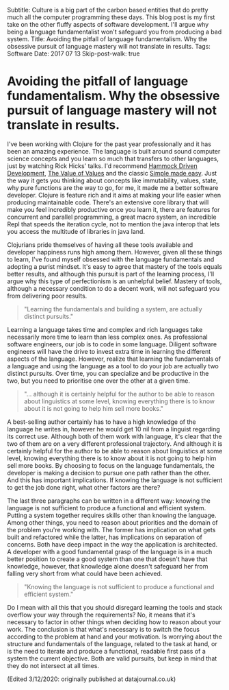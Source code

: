Subtitle: Culture is a big part of the carbon based entities that do pretty much all the computer programming these days. This blog post is my first take on the other fluffy aspects of software development. I'll argue why being a language fundamentalist won't safeguard you from producing a bad system.
Title: Avoiding the pitfall of language fundamentalism. Why the obsessive pursuit of language mastery will not translate in results.
Tags: Software
Date: 2017 07 13
Skip-post-walk: true

# Avoiding the pitfall of language fundamentalism. Why the obsessive pursuit of language mastery will not translate in results.

I've been working with Clojure for the past year professionally and it has been an amazing experience. The language is built around sound computer science concepts and you learn so much that transfers to other languages, just by watching Rick Hicks' talks. I'd recommend [Hammock Driven Development](https://www.youtube.com/watch?v=f84n5oFoZBc), [The Value of Values](https://www.infoq.com/presentations/Value-Values) and the classic [Simple made easy](https://www.infoq.com/presentations/Simple-Made-Easy). Just the way it gets you thinking about concepts like immutability, values, state, why pure functions are the way to go, for me, it made me a better software developer. Clojure is feature rich and it aims at making your life easier when producing maintainable code. There's an extensive core library that will make you feel incredibly productive once you learn it, there are features for concurrent and parallel programming, a great macro system, an incredible Repl that speeds the iteration cycle, not to mention the java interop that lets you access the multitude of libraries in java land.

Clojurians pride themselves of having all these tools available and developer happiness runs high among them. However, given all these things to learn, I've found myself obsessed  with the language fundamentals and adopting a purist mindset. It's easy to agree that mastery of the tools equals better results, and although this pursuit is part of the learning process, I'll argue why this type of perfectionism is an unhelpful belief. Mastery of tools, although a necessary condition to do a decent work, will not safeguard you from delivering poor results.

> "Learning the fundamentals and building a system, are actually distinct pursuits."

Learning a language takes time and complex and rich languages take necessarily more time to learn than less complex ones. As professional software engineers, our job is to code in some language. Diligent software engineers will have the drive to invest extra time in learning the different aspects of the language. However, realize that learning the fundamentals of a language and using the language as a tool to do your job are actually two distinct pursuits. Over time, you can specialize and be productive in the two, but you need to prioritise one over the other at a given time.

> "... although it is certainly helpful for the author to be able to reason about linguistics at some level, knowing everything there is to know about it is not going to help him sell more books."

A best-selling author certainly has to have a high knowledge of the language he writes in, however he would get 10 nil from a linguist regarding its correct use. Although both of them work with language, it's clear that the two
of them are on a very different professional trajectory. And although it is certainly helpful for the author to be able to reason about linguistics at some level, knowing everything there is to know about it is not going to help him sell more books. By choosing to focus on the language fundamentals, the developer is making a decision to pursue one path rather than the other. And this has important implications. If knowing the language is not sufficient to get the job done right, what other factors are there?

The last three paragraphs can be written in a different way: knowing the language is not sufficient to produce a functional and efficient system. Putting a system together requires skills other than knowing the language. Among other things, you need to reason about priorities and the domain of the problem you're working with. The former has implication on what gets built and refactored while the latter, has implications on separation of concerns. Both have deep impact in the way the application is architected. A developer with a good fundamental grasp of the language is in a much better position to create a good system than one that doesn't have that knowledge, however, that knowledge alone doesn't safeguard her from falling very short from what could have been achieved.

> "Knowing the language is not sufficient to produce a functional and efficient system."


Do I mean with all this that you should disregard learning the tools and stack overflow your way through the requirements? No, it means that it's necessary to factor in other things when deciding how to reason about your work. The conclusion is that what's necessary is to switch the focus according to the problem at hand and your motivation. Is worrying about the structure and fundamentals of the language, related to the task at hand, or is the need to iterate and produce a functional, readable first pass of a system the current objective. Both are valid pursuits, but keep in mind that they do not intersect at all times.

(Edited 3/12/2020: originally published at datajournal.co.uk)
